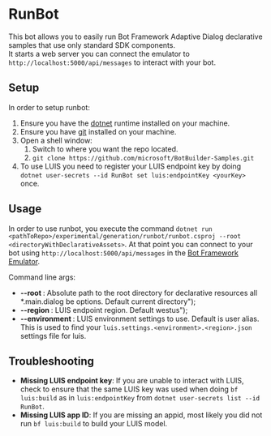 ﻿# RunBot
This bot allows you to easily run Bot Framework Adaptive Dialog declarative samples that use only standard SDK components.  
It starts a web server you can connect the emulator to `http://localhost:5000/api/messages` to interact with your bot.

## Setup
In order to setup runbot:
1. Ensure you have the [dotnet] runtime installed on your machine.
2. Ensure you have [git] installed on your machine.
3. Open a shell window:
   1. Switch to where you want the repo located.
   2. `git clone https://github.com/microsoft/BotBuilder-Samples.git`
4. To use LUIS you need to register your LUIS endpoint key by doing `dotnet user-secrets --id RunBot set luis:endpointKey <yourKey>` once.

## Usage
In order to use runbot, you execute the command `dotnet run <pathToRepo>/experimental/generation/runbot/runbot.csproj --root <directoryWithDeclarativeAssets>`. At that point you can connect to your bot using `http://localhost:5000/api/messages` in the [Bot Framework Emulator][emulator].

Command line args:
* **--root <PATH>**: Absolute path to the root directory for declarative resources all *.main.dialog be options.  Default current directory");
* **--region <REGION>**: LUIS endpoint region.  Default westus");
* **--environment <ENVIRONMENT>**: LUIS environment settings to use.  Default is user alias.  This is used to find your `luis.settings.<environment>.<region>.json` settings file for luis.


## Troubleshooting

* **Missing LUIS endpoint key**: If you are unable to interact with LUIS, check to ensure that the same LUIS key was used when doing `bf luis:build` as in `luis:endpointKey` from `dotnet user-secrets list --id RunBot`.
* **Missing LUIS app ID**: If you are missing an appid, most likely you did not run `bf luis:build` to build your LUIS model.

[dotnet]:https://dotnet.microsoft.com/download
[git]:https://git-scm.com/downloads
[samples]:https://github.com/microsoft/BotBuilder-Samples.git
[emulator]:https://github.com/Microsoft/BotFramework-Emulator